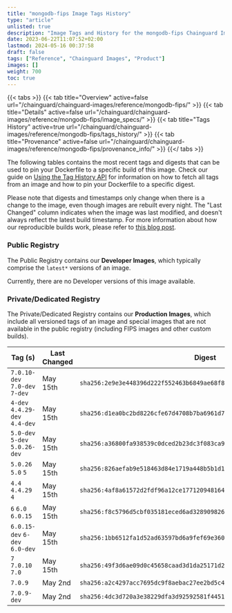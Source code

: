 ```yaml
---
title: "mongodb-fips Image Tags History"
type: "article"
unlisted: true
description: "Image Tags and History for the mongodb-fips Chainguard Image"
date: 2023-06-22T11:07:52+02:00
lastmod: 2024-05-16 00:37:58
draft: false
tags: ["Reference", "Chainguard Images", "Product"]
images: []
weight: 700
toc: true
---
```


{{< tabs >}}
{{< tab title="Overview" active=false url="/chainguard/chainguard-images/reference/mongodb-fips/" >}}
{{< tab title="Details" active=false url="/chainguard/chainguard-images/reference/mongodb-fips/image_specs/" >}}
{{< tab title="Tags History" active=true url="/chainguard/chainguard-images/reference/mongodb-fips/tags_history/" >}}
{{< tab title="Provenance" active=false url="/chainguard/chainguard-images/reference/mongodb-fips/provenance_info/" >}}
{{</ tabs >}}

The following tables contains the most recent tags and digests that can be used to pin your Dockerfile to a specific build of this image. Check our guide on [Using the Tag History API](/chainguard/chainguard-images/using-the-tag-history-api/) for information on how to fetch all tags from an image and how to pin your Dockerfile to a specific digest.

Please note that digests and timestamps only change when there is a change to the image, even though images are rebuilt every night. The "Last Changed" column indicates when the image was last modified, and doesn't always reflect the latest build timestamp. For more information about how our reproducible builds work, please refer to [this blog post](https://www.chainguard.dev/unchained/reproducing-chainguards-reproducible-image-builds).

### Public Registry
The Public Registry contains our **Developer Images**, which typically comprise the `latest*` versions of an image.

Currently, there are no Developer versions of this image available.

### Private/Dedicated Registry
The Private/Dedicated Registry contains our **Production Images**, which include all versioned tags of an image and special images that are not available in the public registry (including FIPS images and other custom builds).

| Tag (s)                         | Last Changed | Digest                                                                    |
|---------------------------------|--------------|---------------------------------------------------------------------------|
|  `7.0.10-dev` `7.0-dev` `7-dev` | May 15th     | `sha256:2e9e3e448396d222f552463b6849ae68f8fff37739b0f12d268b9e3de7593e38` |
|  `4-dev` `4.4.29-dev` `4.4-dev` | May 15th     | `sha256:d1ea0bc2bd8226cfe67d4708b7ba6961d755020943a4ea2e3defb9702cc3d0d5` |
|  `5.0-dev` `5-dev` `5.0.26-dev` | May 15th     | `sha256:a36800fa938539c0dced2b23dc3f083ca90558758bb709f432da382ccb97d552` |
|  `5.0.26` `5.0` `5`             | May 15th     | `sha256:826aefab9e518463d84e1719a448b5b1d121ce283754a3f9b6c2d9466f0ae8c8` |
|  `4.4` `4.4.29` `4`             | May 15th     | `sha256:4af8a61572d2fdf96a12ce17712094816480a0f4ec66eb24a5defe4216daa87c` |
|  `6` `6.0` `6.0.15`             | May 15th     | `sha256:f8c5796d5cbf035181eced6ad3289098261286e124ee2f34ce4b38b972e95479` |
|  `6.0.15-dev` `6-dev` `6.0-dev` | May 15th     | `sha256:1bb6512fa1d52ad63597bd6a9fef69e3606d0e57d600e01104d8b64f9bf6494e` |
|  `7` `7.0.10` `7.0`             | May 15th     | `sha256:49f3d6ae09d0c45658caad3d1da25171d2de6228a4935dec70cb3e295fa32e2b` |
|  `7.0.9`                        | May 2nd      | `sha256:a2c4297acc7695dc9f8aebac27ee2bd5c4c506cd0239a4efa611aa27b5172f1e` |
|  `7.0.9-dev`                    | May 2nd      | `sha256:4dc3d720a3e38229dfa3d92592581f4451ff3132d9d23b5b6a98d12874f23772` |

